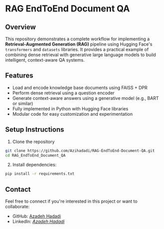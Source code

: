 # RAG EndToEnd Document QA

## Overview

This repository demonstrates a complete workflow for implementing a **Retrieval-Augmented Generation (RAG)** pipeline using Hugging Face's `transformers` and `datasets` libraries. It provides a practical example of combining dense retrieval with generative large language models to build intelligent, context-aware QA systems.

## Features

- Load and encode knowledge base documents using FAISS + DPR
- Perform dense retrieval using a question encoder
- Generate context-aware answers using a generative model (e.g., BART or similar)
- Fully implemented in Python with Hugging Face libraries
- Modular code for easy customization and experimentation

## Setup Instructions

1. Clone the repository
```bash
git clone https://github.com/Azihadadi/RAG-EndToEnd-Document-QA.git
cd RAG_EndToEnd_Document_QA
```
2. Install dependencies:
```bash
pip install -r requirements.txt
```
## Contact

Feel free to connect if you're interested in this project or want to collaborate:

- GitHub: [Azadeh Hadadi](https://github.com/Azihadadi)
- LinkedIn: _[َAzadeh Hadadi](https://www.linkedin.com/in/azadeh-hadadi/)_    
   
   
